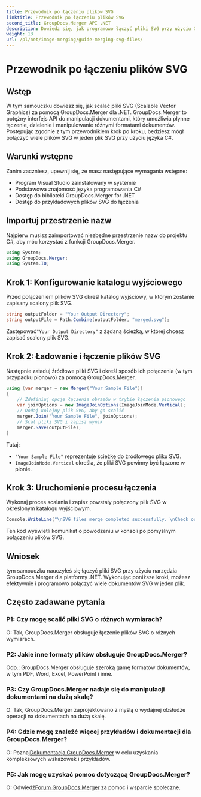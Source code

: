 ```yaml
---
title: Przewodnik po łączeniu plików SVG
linktitle: Przewodnik po łączeniu plików SVG
second_title: GroupDocs.Merger API .NET
description: Dowiedz się, jak programowo łączyć pliki SVG przy użyciu GroupDocs.Merger dla .NET. Bez wysiłku łącz wiele dokumentów SVG.
weight: 13
url: /pl/net/image-merging/guide-merging-svg-files/
---
```


# Przewodnik po łączeniu plików SVG

## Wstęp
W tym samouczku dowiesz się, jak scalać pliki SVG (Scalable Vector Graphics) za pomocą GroupDocs.Merger dla .NET. GroupDocs.Merger to potężny interfejs API do manipulacji dokumentami, który umożliwia płynne łączenie, dzielenie i manipulowanie różnymi formatami dokumentów. Postępując zgodnie z tym przewodnikiem krok po kroku, będziesz mógł połączyć wiele plików SVG w jeden plik SVG przy użyciu języka C#.

## Warunki wstępne

Zanim zaczniesz, upewnij się, że masz następujące wymagania wstępne:

- Program Visual Studio zainstalowany w systemie
- Podstawowa znajomość języka programowania C#
- Dostęp do biblioteki GroupDocs.Merger for .NET
- Dostęp do przykładowych plików SVG do łączenia

## Importuj przestrzenie nazw

Najpierw musisz zaimportować niezbędne przestrzenie nazw do projektu C#, aby móc korzystać z funkcji GroupDocs.Merger.

```csharp
using System; 
using GroupDocs.Merger;
using System.IO;
```

## Krok 1: Konfigurowanie katalogu wyjściowego

Przed połączeniem plików SVG określ katalog wyjściowy, w którym zostanie zapisany scalony plik SVG.

```csharp
string outputFolder = "Your Output Directory";
string outputFile = Path.Combine(outputFolder, "merged.svg");
```

 Zastępować`"Your Output Directory"` z żądaną ścieżką, w której chcesz zapisać scalony plik SVG.

## Krok 2: Ładowanie i łączenie plików SVG

Następnie załaduj źródłowe pliki SVG i określ sposób ich połączenia (w tym przypadku pionowo) za pomocą GroupDocs.Merger.

```csharp
using (var merger = new Merger("Your Sample File"))
{
    // Zdefiniuj opcje łączenia obrazów w trybie łączenia pionowego
    var joinOptions = new ImageJoinOptions(ImageJoinMode.Vertical);
    // Dodaj kolejny plik SVG, aby go scalić
    merger.Join("Your Sample File", joinOptions);
    // Scal pliki SVG i zapisz wynik
    merger.Save(outputFile);
}
```

Tutaj:
- `"Your Sample File"` reprezentuje ścieżkę do źródłowego pliku SVG.
- `ImageJoinMode.Vertical` określa, że pliki SVG powinny być łączone w pionie.

## Krok 3: Uruchomienie procesu łączenia

Wykonaj proces scalania i zapisz powstały połączony plik SVG w określonym katalogu wyjściowym.

```csharp
Console.WriteLine("\nSVG files merge completed successfully. \nCheck output in {0}", outputFolder);
```

Ten kod wyświetli komunikat o powodzeniu w konsoli po pomyślnym połączeniu plików SVG.

## Wniosek

tym samouczku nauczyłeś się łączyć pliki SVG przy użyciu narzędzia GroupDocs.Merger dla platformy .NET. Wykonując poniższe kroki, możesz efektywnie i programowo połączyć wiele dokumentów SVG w jeden plik.

## Często zadawane pytania

### P1: Czy mogę scalić pliki SVG o różnych wymiarach?

O: Tak, GroupDocs.Merger obsługuje łączenie plików SVG o różnych wymiarach.

### P2: Jakie inne formaty plików obsługuje GroupDocs.Merger?

Odp.: GroupDocs.Merger obsługuje szeroką gamę formatów dokumentów, w tym PDF, Word, Excel, PowerPoint i inne.

### P3: Czy GroupDocs.Merger nadaje się do manipulacji dokumentami na dużą skalę?

O: Tak, GroupDocs.Merger zaprojektowano z myślą o wydajnej obsłudze operacji na dokumentach na dużą skalę.

### P4: Gdzie mogę znaleźć więcej przykładów i dokumentacji dla GroupDocs.Merger?

 O: Poznaj[Dokumentacja GroupDocs.Merger](https://tutorials.groupdocs.com/merger/net/) w celu uzyskania kompleksowych wskazówek i przykładów.

### P5: Jak mogę uzyskać pomoc dotyczącą GroupDocs.Merger?

 O: Odwiedź[Forum GroupDocs.Merger](https://forum.groupdocs.com/c/merger/32) za pomoc i wsparcie społeczne.